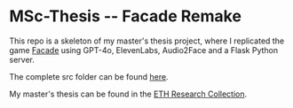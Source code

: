 # MSc-Thesis -- Facade Remake

This repo is a skeleton of my master's thesis project, where I replicated the game [Facade](https://www.playablstudios.com/facade) using GPT-4o, ElevenLabs, Audio2Face and a Flask Python server. 

The complete src folder can be found [here](https://e.pcloud.link/publink/show?code=XZEx6CZJjrCAft1rohTltQVr92cn81LPcY7).

My master's thesis can be found in the [ETH Research Collection](https://www.research-collection.ethz.ch/handle/20.500.11850/695280).
